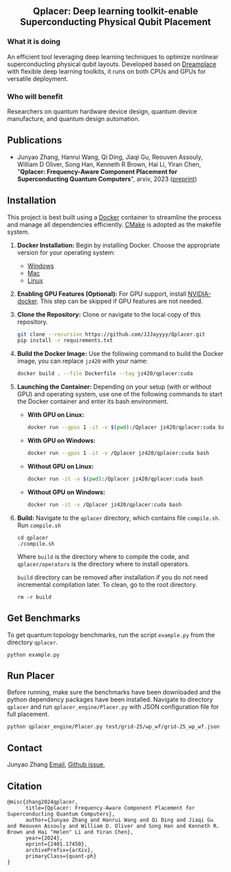 <h2><p align="center"> Qplacer: Deep learning toolkit-enable Superconducting Physical Qubit Placement </p></h2>


### What it is doing
An efficient tool leveraging deep learning techniques to optimize nonlinear superconducting physical qubit layouts. Developed based on [Dreamplace](https://github.com/limbo018/DREAMPlace) with flexible deep learning toolkits, it runs on both CPUs and GPUs for versatile deployment.

### Who will benefit
Researchers on quantum hardware device design, quantum device manufacture, and quantum design automation.


## Publications

- Junyao Zhang, Hanrui Wang, Qi Ding, Jiaqi Gu, Reouven Assouly, William D Oliver, Song Han, Kenneth R Brown, Hai Li, Yiran Chen,
  "**Qplacer: Frequency-Aware Component Placement for Superconducting Quantum Computers**",
  arxiv, 2023
  ([preprint](https://arxiv.org/abs/2401.17450))


## Installation

This project is best built using a [Docker](https://hub.docker.com) container to streamline the process and manage all dependencies efficiently. [CMake](https://cmake.org) is adopted as the makefile system.

1. **Docker Installation:** Begin by installing Docker. Choose the appropriate version for your operating system:
   - [Windows](https://docs.docker.com/docker-for-windows/)
   - [Mac](https://docs.docker.com/docker-for-mac/)
   - [Linux](https://docs.docker.com/install/)

2. **Enabling GPU Features (Optional):** For GPU support, install [NVIDIA-docker](https://github.com/NVIDIA/nvidia-docker). This step can be skipped if GPU features are not needed.

3. **Clone the Repository:** Clone or navigate to the local copy of this repository.

    ```bash
    git clone --recursive https://github.com/JJJayyyy/Qplacer.git
    pip install -r requirements.txt
    ```

4. **Build the Docker Image:** Use the following command to build the Docker image, you can replace `jz420` with your name:

   ```bash
   docker build . --file Dockerfile --tag jz420/qplacer:cuda
   ```

5. **Launching the Container:** Depending on your setup (with or without GPU) and operating system, use one of the following commands to start the Docker container and enter its bash environment.

   - **With GPU on Linux:**
     ```bash
     docker run --gpus 1 -it -v $(pwd):/Qplacer jz420/qplacer:cuda bash
     ```
   
   - **With GPU on Windows:**
     ```bash
     docker run --gpus 1 -it -v /Qplacer jz420/qplacer:cuda bash
     ```

   - **Without GPU on Linux:**
     ```bash
     docker run -it -v $(pwd):/Qplacer jz420/qplacer:cuda bash
     ```

   - **Without GPU on Windows:**
     ```bash
     docker run -it -v /Qplacer jz420/qplacer:cuda bash
     ```


6. **Build:** 
Navigate to the `qplacer` directory, which contains file `compile.sh`. Run `compile.sh`
    ```
    cd qplacer
    ./compile.sh
    ```
    Where `build` is the directory where to compile the code, and `qplacer/operators` is the directory where to install operators.

    `build` directory can be removed after installation if you do not need incremental compilation later. To clean, go to the root directory.

    ```
    rm -r build
    ```
    

## Get Benchmarks

To get quantum topology benchmarks, run the script `example.py` from the directory `qplacer`.

```
python example.py
```

## Run Placer

Before running, make sure the benchmarks have been downloaded and the python dependency packages have been installed.
Navigate to directory `qplacer` and run `qplacer_engine/Placer.py` with JSON configuration file for full placement.

```
python qplacer_engine/Placer.py test/grid-25/wp_wf/grid-25_wp_wf.json
```


## Contact
Junyao Zhang [Email](mailto:jz420@duke.edu), [Github issue](https://github.com/JJJayyyy/Qplacer/issues),


## Citation
```
@misc{zhang2024qplacer,
      title={Qplacer: Frequency-Aware Component Placement for Superconducting Quantum Computers}, 
      author={Junyao Zhang and Hanrui Wang and Qi Ding and Jiaqi Gu and Reouven Assouly and William D. Oliver and Song Han and Kenneth R. Brown and Hai "Helen" Li and Yiran Chen},
      year={2024},
      eprint={2401.17450},
      archivePrefix={arXiv},
      primaryClass={quant-ph}
}
```